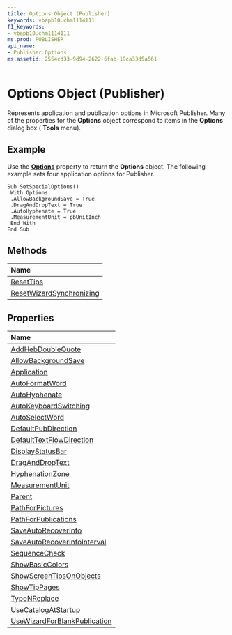 ```yaml
---
title: Options Object (Publisher)
keywords: vbapb10.chm1114111
f1_keywords:
- vbapb10.chm1114111
ms.prod: PUBLISHER
api_name:
- Publisher.Options
ms.assetid: 2554cd33-9d94-2622-6fab-19ca33d5a561
---
```



# Options Object (Publisher)

Represents application and publication options in Microsoft Publisher. Many of the properties for the  **Options** object correspond to items in the **Options** dialog box ( **Tools** menu).


## Example

Use the  **[Options](http://msdn.microsoft.com/library/999f208a-02e6-49fb-c9a0-42aa97c5e37e%28Office.15%29.aspx)** property to return the **Options** object. The following example sets four application options for Publisher.


```
Sub SetSpecialOptions() 
 With Options 
 .AllowBackgroundSave = True 
 .DragAndDropText = True 
 .AutoHyphenate = True 
 .MeasurementUnit = pbUnitInch 
 End With 
End Sub
```


## Methods



|**Name**|
|:-----|
|[ResetTips](http://msdn.microsoft.com/library/a119aacc-ba19-f430-e8af-6d84c438ec25%28Office.15%29.aspx)|
|[ResetWizardSynchronizing](http://msdn.microsoft.com/library/1027a113-45aa-b722-b625-a6bb7bbcc3e6%28Office.15%29.aspx)|

## Properties



|**Name**|
|:-----|
|[AddHebDoubleQuote](http://msdn.microsoft.com/library/9c71b52e-0273-7ca9-1f50-5beed65c2e73%28Office.15%29.aspx)|
|[AllowBackgroundSave](http://msdn.microsoft.com/library/5bddfb2d-7fb7-99db-43ea-c6ee53e1d0b3%28Office.15%29.aspx)|
|[Application](http://msdn.microsoft.com/library/06336d0e-18c8-f364-7911-1749d125d638%28Office.15%29.aspx)|
|[AutoFormatWord](http://msdn.microsoft.com/library/b0466bd7-f0a1-44a8-480f-5d046e24e759%28Office.15%29.aspx)|
|[AutoHyphenate](http://msdn.microsoft.com/library/821d0540-80ec-9f9d-777e-4d2596baf7d7%28Office.15%29.aspx)|
|[AutoKeyboardSwitching](http://msdn.microsoft.com/library/05f22aa6-332d-e033-ab9d-550eb08f1018%28Office.15%29.aspx)|
|[AutoSelectWord](http://msdn.microsoft.com/library/2b36f0d2-3260-aa3d-13b2-ae08b8d631d1%28Office.15%29.aspx)|
|[DefaultPubDirection](http://msdn.microsoft.com/library/628352c1-040f-9ab1-d0f1-308b2c26679c%28Office.15%29.aspx)|
|[DefaultTextFlowDirection](http://msdn.microsoft.com/library/7c17768a-cd9c-704d-fa27-f0dfd7648054%28Office.15%29.aspx)|
|[DisplayStatusBar](http://msdn.microsoft.com/library/335b2f1e-03ff-fd90-5ec2-27d5219b27e7%28Office.15%29.aspx)|
|[DragAndDropText](http://msdn.microsoft.com/library/55fb68e8-4ddc-6866-00d8-bdd6a1e25ec3%28Office.15%29.aspx)|
|[HyphenationZone](http://msdn.microsoft.com/library/ed0e90de-4a2a-3c8a-27f1-e8c7c1f0e174%28Office.15%29.aspx)|
|[MeasurementUnit](http://msdn.microsoft.com/library/49221e4e-c84a-6706-8f9a-3853283ebb18%28Office.15%29.aspx)|
|[Parent](http://msdn.microsoft.com/library/96b43655-699c-96cc-bfc9-14199619b699%28Office.15%29.aspx)|
|[PathForPictures](http://msdn.microsoft.com/library/e66c8c86-f049-0f32-0a0d-60fd37470708%28Office.15%29.aspx)|
|[PathForPublications](http://msdn.microsoft.com/library/d33d5eab-eb52-b533-8968-31ddb5e12d99%28Office.15%29.aspx)|
|[SaveAutoRecoverInfo](http://msdn.microsoft.com/library/1cbb7960-8995-37f4-5989-01b97152269f%28Office.15%29.aspx)|
|[SaveAutoRecoverInfoInterval](http://msdn.microsoft.com/library/3d6a6c4f-7e2b-18ff-67a4-20dee4fbcf5b%28Office.15%29.aspx)|
|[SequenceCheck](http://msdn.microsoft.com/library/a2801af8-5c89-9256-80a6-d9dac17b6066%28Office.15%29.aspx)|
|[ShowBasicColors](http://msdn.microsoft.com/library/d04504fa-5627-b66b-bd6e-30556155632c%28Office.15%29.aspx)|
|[ShowScreenTipsOnObjects](http://msdn.microsoft.com/library/b5503200-31fd-72ac-de28-ace55a7123b3%28Office.15%29.aspx)|
|[ShowTipPages](http://msdn.microsoft.com/library/44f91cf1-68e3-0755-3114-5dc41a2e4eba%28Office.15%29.aspx)|
|[TypeNReplace](http://msdn.microsoft.com/library/0eb378d2-3554-6a46-8b6b-4a990b4638db%28Office.15%29.aspx)|
|[UseCatalogAtStartup](http://msdn.microsoft.com/library/7b0cfce9-92f1-5491-c550-421d1c848e0f%28Office.15%29.aspx)|
|[UseWizardForBlankPublication](http://msdn.microsoft.com/library/c8afb883-03db-0ec4-1a7a-ebac697fc72f%28Office.15%29.aspx)|

